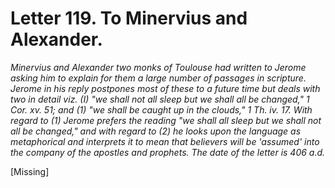<h1>Letter 119. To Minervius and Alexander.</h1>

<p><i>Minervius and Alexander two monks of Toulouse had written to Jerome asking him to explain for them a large number of passages in scripture. Jerome in his reply postpones most of these to a future time but deals with two in detail viz. (I) "we shall not all sleep but we shall all be changed," 1 Cor. xv. 51; and (1) "we shall be caught up in the clouds," 1 Th. iv. 17. With regard to (1) Jerome prefers the reading "we shall all sleep but we shall not all be changed," and with regard to (2) he looks upon the language as metaphorical and interprets it to mean that believers will be 'assumed' into the company of the apostles and prophets. The date of the letter is 406 a.d.</i></p>

[Missing]